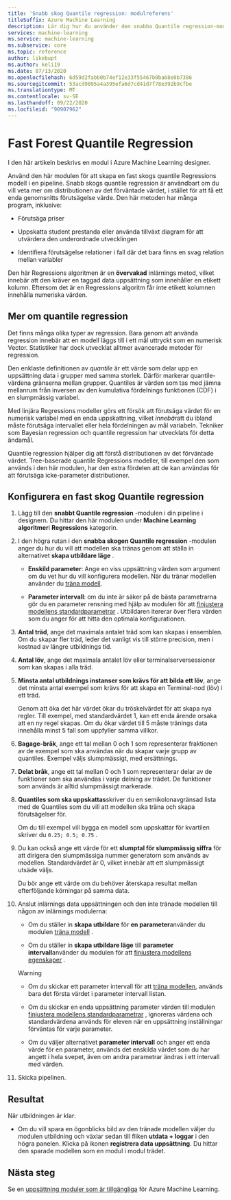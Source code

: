 ```yaml
---
title: 'Snabb skog Quantile regression: modulreferens'
titleSuffix: Azure Machine Learning
description: Lär dig hur du använder den snabba Quantile regression-modulen i skogar för att skapa en Regressions modell som kan förutsäga värden för ett angivet antal quantiles.
services: machine-learning
ms.service: machine-learning
ms.subservice: core
ms.topic: reference
author: likebupt
ms.author: keli19
ms.date: 07/13/2020
ms.openlocfilehash: 6d59d2fabb0b74ef12e33f55467b0ba68e0b7386
ms.sourcegitcommit: 53acd9895a4a395efa6d7cd41d7f78e392b9cfbe
ms.translationtype: MT
ms.contentlocale: sv-SE
ms.lasthandoff: 09/22/2020
ms.locfileid: "90907962"
---
```

# <a name="fast-forest-quantile-regression"></a>Fast Forest Quantile Regression

I den här artikeln beskrivs en modul i Azure Machine Learning designer.

Använd den här modulen för att skapa en fast skogs quantile Regressions modell i en pipeline. Snabb skogs quantile regression är användbart om du vill veta mer om distributionen av det förväntade värdet, i stället för att få ett enda genomsnitts förutsägelse värde. Den här metoden har många program, inklusive:  
  
- Förutsäga priser  
  
- Uppskatta student prestanda eller använda tillväxt diagram för att utvärdera den underordnade utvecklingen  
  
- Identifiera förutsägelse relationer i fall där det bara finns en svag relation mellan variabler  
  
Den här Regressions algoritmen är en **övervakad** inlärnings metod, vilket innebär att den kräver en taggad data uppsättning som innehåller en etikett kolumn. Eftersom det är en Regressions algoritm får inte etikett kolumnen innehålla numeriska värden.

## <a name="more-about-quantile-regression"></a>Mer om quantile regression

Det finns många olika typer av regression. Bara genom att använda regression innebär att en modell läggs till i ett mål uttryckt som en numerisk Vector. Statistiker har dock utvecklat alltmer avancerade metoder för regression.

Den enklaste definitionen av *quantile* är ett värde som delar upp en uppsättning data i grupper med samma storlek. Därför markerar quantile-värdena gränserna mellan grupper. Quantiles är värden som tas med jämna mellanrum från inversen av den kumulativa fördelnings funktionen (CDF) i en slumpmässig variabel.

Med linjära Regressions modeller görs ett försök att förutsäga värdet för en numerisk variabel med en enda uppskattning, vilket *innebär*att du ibland måste förutsäga intervallet eller hela fördelningen av mål variabeln. Tekniker som Bayesian regression och quantile regression har utvecklats för detta ändamål.

Quantile regression hjälper dig att förstå distributionen av det förväntade värdet. Tree-baserade quantile Regressions modeller, till exempel den som används i den här modulen, har den extra fördelen att de kan användas för att förutsäga icke-parameter distributioner.

  
## <a name="how-to-configure-fast-forest-quantile-regression"></a>Konfigurera en fast skog Quantile regression

1. Lägg till den **snabbt Quantile regression** -modulen i din pipeline i designern. Du hittar den här modulen under **Machine Learning algoritmer**i **Regressions** kategorin.

2. I den högra rutan i den **snabba skogen Quantile regression** -modulen anger du hur du vill att modellen ska tränas genom att ställa in alternativet **skapa utbildare läge** .  
  
    - **Enskild parameter**: Ange en viss uppsättning värden som argument om du vet hur du vill konfigurera modellen. När du tränar modellen använder du [träna modell](train-model.md).
  
    - **Parameter intervall**: om du inte är säker på de bästa parametrarna gör du en parameter rensning med hjälp av modulen för att [finjustera modellens standardparametrar](tune-model-hyperparameters.md) . Utbildaren itererar över flera värden som du anger för att hitta den optimala konfigurationen.

3. **Antal träd**, ange det maximala antalet träd som kan skapas i ensemblen. Om du skapar fler träd, leder det vanligt vis till större precision, men i kostnad av längre utbildnings tid.  

4. **Antal löv**, ange det maximala antalet löv eller terminalserversessioner som kan skapas i alla träd.  

5. **Minsta antal utbildnings instanser som krävs för att bilda ett löv**, ange det minsta antal exempel som krävs för att skapa en Terminal-nod (löv) i ett träd.  
  
     Genom att öka det här värdet ökar du tröskelvärdet för att skapa nya regler. Till exempel, med standardvärdet 1, kan ett enda ärende orsaka att en ny regel skapas. Om du ökar värdet till 5 måste tränings data innehålla minst 5 fall som uppfyller samma villkor.

6. **Bagage-bråk**, ange ett tal mellan 0 och 1 som representerar fraktionen av de exempel som ska användas när du skapar varje grupp av quantiles. Exempel väljs slumpmässigt, med ersättnings.

7. **Delat bråk**, ange ett tal mellan 0 och 1 som representerar delar av de funktioner som ska användas i varje delning av trädet. De funktioner som används är alltid slumpmässigt markerade.

8. **Quantiles som ska uppskattas**skriver du en semikolonavgränsad lista med de Quantiles som du vill att modellen ska träna och skapa förutsägelser för.
  
     Om du till exempel vill bygga en modell som uppskattar för kvartilen skriver du `0.25; 0.5; 0.75` .  

9. Du kan också ange ett värde för ett **slumptal för slumpmässig siffra** för att dirigera den slumpmässiga nummer generatorn som används av modellen.  Standardvärdet är 0, vilket innebär att ett slumpmässigt utsäde väljs.
  
     Du bör ange ett värde om du behöver återskapa resultat mellan efterföljande körningar på samma data.  

10. Anslut inlärnings data uppsättningen och den inte tränade modellen till någon av inlärnings modulerna: 

    - Om du ställer in **skapa utbildare** för **en parameter**använder du modulen [träna modell](train-model.md) .

    - Om du ställer in **skapa utbildare läge** till **parameter intervall**använder du modulen för att [finjustera modellens egenskaper](tune-model-hyperparameters.md) .

    > [!WARNING]
    > 
    > - Om du skickar ett parameter intervall för att [träna modellen](train-model.md), används bara det första värdet i parameter intervall listan.
    > 
    > - Om du skickar en enda uppsättning parameter värden till modulen [finjustera modellens standardparametrar](tune-model-hyperparameters.md) , ignoreras värdena och standardvärdena används för eleven när en uppsättning inställningar förväntas för varje parameter.
    > 
    > - Om du väljer alternativet **parameter intervall** och anger ett enda värde för en parameter, används det enskilda värdet som du har angett i hela svepet, även om andra parametrar ändras i ett intervall med värden.

11. Skicka pipelinen.

## <a name="results"></a>Resultat

När utbildningen är klar:

+ Om du vill spara en ögonblicks bild av den tränade modellen väljer du modulen utbildning och växlar sedan till fliken **utdata + loggar** i den högra panelen. Klicka på ikonen **registrera data uppsättning**.  Du hittar den sparade modellen som en modul i modul trädet.

## <a name="next-steps"></a>Nästa steg

Se en [uppsättning moduler som är tillgängliga](module-reference.md) för Azure Machine Learning.
